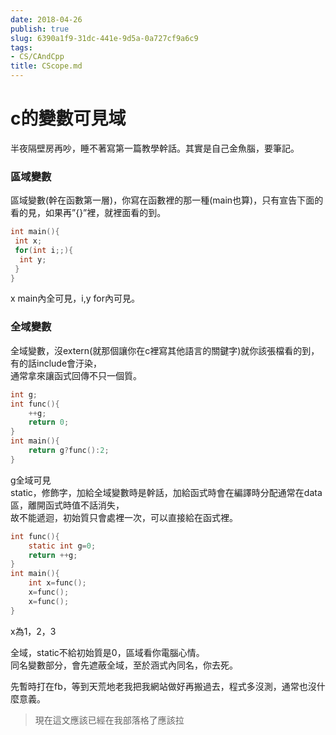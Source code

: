 ```yaml
---
date: 2018-04-26
publish: true
slug: 6390a1f9-31dc-441e-9d5a-0a727cf9a6c9
tags:
- CS/CAndCpp
title: CScope.md
---
```

# c的變數可見域

半夜隔壁房再吵，睡不著寫第一篇教學幹話。其實是自己金魚腦，要筆記。

### 區域變數

區域變數(幹在函數第一層)，你寫在函數裡的那一種(main也算)，只有宣告下面的看的見，如果再”{}”裡，就裡面看的到。

```c
int main(){ 
 int x;  
 for(int i;;){  
  int y;  
 }  
}
```

x main內全可見，i,y for內可見。

### 全域變數

全域變數，沒extern(就那個讓你在c裡寫其他語言的關鍵字)就你該張檔看的到，有的話include會汙染，  
通常拿來讓函式回傳不只一個質。

```c
int g;  
int func(){  
	++g; 
	return 0;  
}  
int main(){ 
	return g?func():2; 
}
```

g全域可見  
static，修飾字，加給全域變數時是幹話，加給函式時會在編譯時分配通常在data區，離開函式時值不話消失，  
故不能遞迴，初始質只會處裡一次，可以直接給在函式裡。

```c
int func(){
	static int g=0;  
	return ++g; 
}  
int main(){ 
	int x=func();  
	x=func();  
	x=func(); 
}
```

x為1，2，3

全域，static不給初始質是0，區域看你電腦心情。  
同名變數部分，會先遮蔽全域，至於涵式內同名，你去死。

先暫時打在fb，等到天荒地老我把我網站做好再搬過去，程式多沒測，通常也沒什麼意義。

> 現在這文應該已經在我部落格了應該拉
